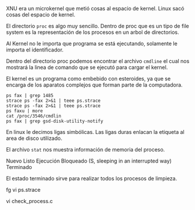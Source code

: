 XNU era un microkernel que metió cosas al espacio de kernel.
Linux sacó cosas del espacio de kernel.

El directorio `proc` es algo muy sencillo. Dentro de proc que es un tipo de file system es la representación de los procesos en un arbol de directorios.

Al Kernel no le importa que programa se está ejecutando, solamente le importa el identificador.

Dentro del directorio proc podemos encontrar el archivo `cmdline` el cual nos mostrará la linea de comando que se ejecutó para cargar el kernel.

El kernel es un programa como embebido con esteroides, ya que se encarga de los aparatos complejos que forman parte de la computadora.
```
ps fax | grep 1485
strace ps -fax 2>&1 | teee ps.strace
strace ps -fax 2>&1 | teee ps.strace
ps faxu | more
cat /proc/3546/cmdlin
ps fax | grep gsd-disk-utility-notify
```

En linux le decimos ligas simbólicas.
Las ligas duras enlacan la etiqueta al area de disco utilizado.

El archivo `stat` nos muestra información de memoria del proceso.

Nuevo
Listo
Ejecución
Bloqueado (S, sleeping in an interrupted way)
Terminado

El estado terminado sirve para realizar todos los procesos de limpieza.

fg
vi ps.strace

vi check_process.c
